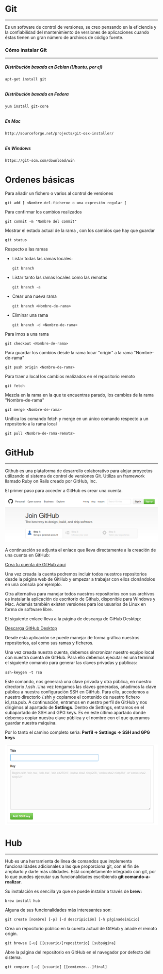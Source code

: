 # Git

---

Es un software de control de versiones, se creo pensando en la eficiencia y la confiabilidad del mantenimiento de versiones de aplicaciones cuando éstas tienen un gran número de archivos de código fuente.

### Cómo instalar Git

---

##### Distribución basada en Debian \(Ubuntu, por ej\)

```
apt-get install git
```

###### 

##### Distribución basada en Fedora

```
yum install git-core
```

###### 

##### En Mac

```
http://sourceforge.net/projects/git-osx-installer/
```

###### 

##### En Windows

```
https://git-scm.com/download/win
```

# Ordenes básicas

Para añadir un fichero o varios al control de versiones

```
git add [ <Nombre-del-fichero> o una expresión regular ] 
```

Para confirmar los cambios realizados

```
git commit -m "Nombre del commit"
```

Mostrar el estado actual de la rama , con los cambios que hay que guardar

```
git status
```

Respecto a las ramas

* Listar todas las ramas locales:

  `git branch`

* Listar tanto las ramas locales como las remotas

  `git branch -a`

* Crear una nueva rama

  `git branch <Nombre-de-rama>`

* Eliminar una rama

  `git branch -d <Nombre-de-rama>`

Para irnos a una rama

```
git checkout <Nombre-de-rama>
```

Para guardar los cambios desde la rama locar "origin" a la rama "Nombre-de-rama"

```
git push origin <Nombre-de-rama>
```

Para traer a local los cambios realizados en el repositorio remoto

```
git fetch
```

Mezcla en la rama en la que te encuentras parado, los cambios de la rama "Nombre-de-rama"

```
git merge <Nombre-de-rama>
```

Unifica los comando fetch y merge en un único comando respecto a un repositorio a la rama local

```
git pull <Nombre-de-rama-remota>
```

# GitHub

---

Github es una plataforma de desarrollo colaborativo para alojar proyectos utilizando el sistema de control de versiones Git. Utiliza un framework llamado Ruby on Rails creado por GitHub, Inc.

El primer paso para acceder a GitHub es crear una cuenta.

![](/assets/githubjoin.png)

A continuación se adjunta el enlace que  lleva directamente a la creación de una cuenta en GitHub:

[Crea tu cuenta de GitHub aquí](https://github.com/join?source=header-home)

Una vez creada la cuenta podremos incluir todos nuestros repositorios desde la página web de GitHub y empezar a trabajar con ellos clonándolos en una consola por ejemplo.

Otra alternativa para manejar todos nuestros repositorios con sus archivos es instalar la aplicación de escritorio de Github, disponible para Windows y Mac. Además también existen versiones para los usuarios de Linux en forma de software libre.

El siguiente enlace lleva a la página de descarga de GiHub Desktop:

[Descarga GitHub Desktop](https://desktop.github.com/)

Desde esta aplicación se puede manejar de forma gráfica nuestros repositorios, así como sus ramas y ficheros.

Una vez creada nuestra cuenta, debemos sincronizar nuestro equipo local con nuestra cuenta de GitHub. Para ello debemos ejecutar en una terminal el siguiente comando para generar las claves privadas y públicas:

`ssh-keygen -t rsa`

Este comando, nos generará una clave privada y otra pública, en nuestro directorio /.ssh .Una vez tengamos las claves generadas, añadimos la clave pública a nuestra configuración SSH en GitHub. Para ello, accedemos a nuestro directorio /.shh y copiamos el contenido de nuestro fichero id\_rsa.pub. A continuación, entramos en nuestro perfil de GitHub y nos dirigimos al apartado de **Settings**. Dentro de Settings, entramos en el subapartado de SSH and GPG keys. Es en éste último apartado donde debemos copiar nuestra clave pública y el nombre con el que queramos guardar nuestra máquina.

Por lo tanto el camino completo sería: **Perfil -&gt; Settings -&gt; SSH and GPG keys**

![](/assets/keygen.png)

# Hub

---

Hub es una herramienta de línea de comandos que implementa funcionalidades adicionales a las que proporciona git, con el fin de ampliarlo y darle más utilidades. Está completamente integrado con git, por lo que puedes ejecutar sus funcionalidades escribiendo **git comando-a-realizar.**

Su instalación es sencilla ya que se puede instalar a través de **brew:**

```
brew install hub
```

Alguna de sus funcionalidades más interesantes son:

```
git create [nombre] [-p] [-d descripición] [-h páginadeinicio]
```

Crea un repositorio público en la cuenta actual de GitHub y añade el remoto origin.

```
git browse [-u] [[usuario/]repositorio] [subpágina]
```

Abre la página del repositorio en GitHub en el navegador por defecto del sistema.

```
git compare [-u] [usuario] [[comienzo...]final]
```



